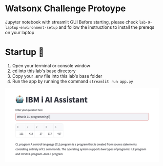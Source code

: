 # Watsonx Challenge Protoype 
Jupyter notebook with streamlit GUI 
Before starting, please check `lab-0-laptop-environment-setup` and follow the instructions to install the prereqs on your laptop  
# Startup 🚀
1. Open your terminal or console window
2. cd into this lab's base directory
3. Copy your .env file into this lab's base folder
4. Run the app by running the command `streamlit run app.py`

![simple-streamlit-demo.png](simple-streamlit-demo.jpg)

